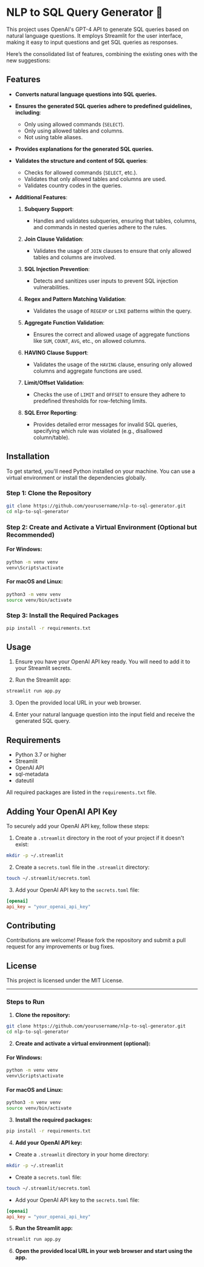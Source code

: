 


# NLP to SQL Query Generator 🐘

This project uses OpenAI's GPT-4 API to generate SQL queries based on natural language questions. It employs Streamlit for the user interface, making it easy to input questions and get SQL queries as responses.

Here’s the consolidated list of features, combining the existing ones with the new suggestions:

## Features

- **Converts natural language questions into SQL queries.**
  
- **Ensures the generated SQL queries adhere to predefined guidelines, including**:
  - Only using allowed commands (`SELECT`).
  - Only using allowed tables and columns.
  - Not using table aliases.

- **Provides explanations for the generated SQL queries.**

- **Validates the structure and content of SQL queries**:
  - Checks for allowed commands (`SELECT`, etc.).
  - Validates that only allowed tables and columns are used.
  - Validates country codes in the queries.

- **Additional Features**:
  1. **Subquery Support**:
     - Handles and validates subqueries, ensuring that tables, columns, and commands in nested queries adhere to the rules.
     
  2. **Join Clause Validation**:
     - Validates the usage of `JOIN` clauses to ensure that only allowed tables and columns are involved.

  3. **SQL Injection Prevention**:
     - Detects and sanitizes user inputs to prevent SQL injection vulnerabilities.
  
  4. **Regex and Pattern Matching Validation**:
     - Validates the usage of `REGEXP` or `LIKE` patterns within the query.

  5. **Aggregate Function Validation**:
     - Ensures the correct and allowed usage of aggregate functions like `SUM`, `COUNT`, `AVG`, etc., on allowed columns.

  6. **HAVING Clause Support**:
     - Validates the usage of the `HAVING` clause, ensuring only allowed columns and aggregate functions are used.

  7. **Limit/Offset Validation**:
     - Checks the use of `LIMIT` and `OFFSET` to ensure they adhere to predefined thresholds for row-fetching limits.

  8. **SQL Error Reporting**:
     - Provides detailed error messages for invalid SQL queries, specifying which rule was violated (e.g., disallowed column/table).



## Installation

To get started, you'll need Python installed on your machine. You can use a virtual environment or install the dependencies globally.

### Step 1: Clone the Repository

```bash
git clone https://github.com/yourusername/nlp-to-sql-generator.git
cd nlp-to-sql-generator
```

### Step 2: Create and Activate a Virtual Environment (Optional but Recommended)

#### For Windows:

```bash
python -m venv venv
venv\Scripts\activate
```

#### For macOS and Linux:

```bash
python3 -m venv venv
source venv/bin/activate
```

### Step 3: Install the Required Packages

```bash
pip install -r requirements.txt
```

## Usage

1. Ensure you have your OpenAI API key ready. You will need to add it to your Streamlit secrets.

2. Run the Streamlit app:

```bash
streamlit run app.py
```

3. Open the provided local URL in your web browser.

4. Enter your natural language question into the input field and receive the generated SQL query.

## Requirements

- Python 3.7 or higher
- Streamlit
- OpenAI API
- sql-metadata
- dateutil

All required packages are listed in the `requirements.txt` file.

## Adding Your OpenAI API Key

To securely add your OpenAI API key, follow these steps:

1. Create a `.streamlit` directory in the root of your project if it doesn't exist:

```bash
mkdir -p ~/.streamlit
```

2. Create a `secrets.toml` file in the `.streamlit` directory:

```bash
touch ~/.streamlit/secrets.toml
```

3. Add your OpenAI API key to the `secrets.toml` file:

```toml
[openai]
api_key = "your_openai_api_key"
```

## Contributing

Contributions are welcome! Please fork the repository and submit a pull request for any improvements or bug fixes.

## License

This project is licensed under the MIT License.

---

### Steps to Run

1. **Clone the repository:**

```bash
git clone https://github.com/yourusername/nlp-to-sql-generator.git
cd nlp-to-sql-generator
```

2. **Create and activate a virtual environment (optional):**

#### For Windows:

```bash
python -m venv venv
venv\Scripts\activate
```

#### For macOS and Linux:

```bash
python3 -m venv venv
source venv/bin/activate
```

3. **Install the required packages:**

```bash
pip install -r requirements.txt
```

4. **Add your OpenAI API key:**

- Create a `.streamlit` directory in your home directory:

```bash
mkdir -p ~/.streamlit
```

- Create a `secrets.toml` file:

```bash
touch ~/.streamlit/secrets.toml
```

- Add your OpenAI API key to the `secrets.toml` file:

```toml
[openai]
api_key = "your_openai_api_key"
```

5. **Run the Streamlit app:**

```bash
streamlit run app.py
```

6. **Open the provided local URL in your web browser and start using the app.**



